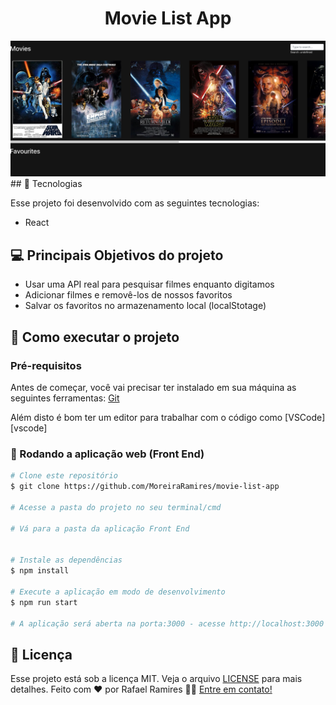 <h1 align="center">
Movie List App
</h1>

<img src="/public/photo.png" alt="Movie List"/>
## 🚀 Tecnologias

Esse projeto foi desenvolvido com as seguintes tecnologias:

- React

## 💻 Principais Objetivos do projeto

- Usar uma API real para pesquisar filmes enquanto digitamos
- Adicionar filmes e removê-los de nossos favoritos
- Salvar os favoritos no armazenamento local (localStotage)

## 🚀 Como executar o projeto

### Pré-requisitos

Antes de começar, você vai precisar ter instalado em sua máquina as seguintes ferramentas:
[Git](https://git-scm.com)

Além disto é bom ter um editor para trabalhar com o código como [VSCode][vscode]

### 🧭 Rodando a aplicação web (Front End)

```bash
# Clone este repositório
$ git clone https://github.com/MoreiraRamires/movie-list-app

# Acesse a pasta do projeto no seu terminal/cmd

# Vá para a pasta da aplicação Front End


# Instale as dependências
$ npm install

# Execute a aplicação em modo de desenvolvimento
$ npm run start

# A aplicação será aberta na porta:3000 - acesse http://localhost:3000

```

## :memo: Licença

Esse projeto está sob a licença MIT. Veja o arquivo [LICENSE](.github/LICENSE.md) para mais detalhes.
Feito com ❤️ por Rafael Ramires 👋🏽 [Entre em contato!](https://www.linkedin.com/in/rafael-ramires-791aa378/)

```

```
